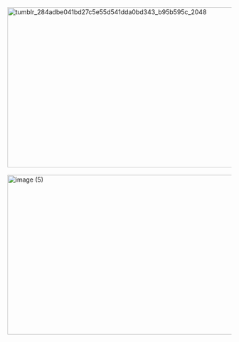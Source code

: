 <img width="2048" height="361" alt="tumblr_284adbe041bd27c5e55d541dda0bd343_b95b595c_2048" src="https://github.com/user-attachments/assets/42804915-4102-47eb-9b4f-6202ce122292" />
⠀⠀⠀⠀⠀⠀⠀⠀⠀⠀⠀⠀⠀⠀<img width="640" height="360" alt="image (5)" src="https://github.com/user-attachments/assets/4d9879fb-e200-4706-813a-49df54cdbe73" />


